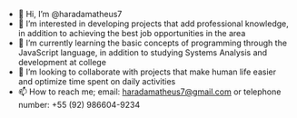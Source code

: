 - 👋 Hi, I’m @haradamatheus7
- 👀 I’m interested in developing projects that add professional knowledge, in addition to achieving the best job opportunities in the area
- 🌱 I’m currently learning the basic concepts of programming through the JavaScript language, in addition to studying Systems Analysis and development at college
- 💞️ I’m looking to collaborate with projects that make human life easier and optimize time spent on daily activities
- 📫 How to reach me; email: haradamatheus7@gmail.com or telephone number: +55 (92) 986604-9234

<!---
haradamatheus7/haradamatheus7 is a ✨ special ✨ repository because its `README.md` (this file) appears on your GitHub profile.
You can click the Preview link to take a look at your changes.
--->
